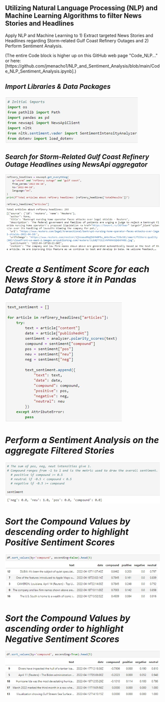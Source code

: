 ## Utilizing Natural Language Processing (NLP) and Machine Learning Algorithms to filter News Stories and Headlines

<p>Apply NLP and Machine Learning to 1) Extract targeted News Stories and Headlines regarding Storm-related Gulf Coast Refinery Outages and 2) Perform Sentiment Analysis. 

<p>(The entire Code block is higher up on this GitHub web page "Code_NLP..." or here: [https://github.com/jmenacho1/NLP_and_Sentiment_Analysis/blob/main/Code_NLP_Sentiment_Analysis.ipynb].)


## _Import Libraries & Data Packages_
![firstimage](/Images/nlp_machine_1.jpg)

## _Search for Storm-Related Gulf Coast Refinery Outage Headlines using NewsApi aggregator_

![firstimage](/Images/nlp_machine_2.jpg)

# _Create a Sentiment Score for each News Story & store it in Pandas Dataframe_
![firstimage](/Images/nlp_machine_3.jpg)

# _Perform a Sentiment Analysis on the aggregate Filtered Stories_
![firstimage](/Images/nlp_machine_4.jpg)

# _Sort the Compound Values by descending order to highlight Positive Sentiment Scores_
![firstimage](/Images/nlp_machine_5.jpg)

# _Sort the Compound Values by ascending order to highlight Negative Sentiment Scores_
![firstimage](/Images/nlp_machine_6.jpg)
